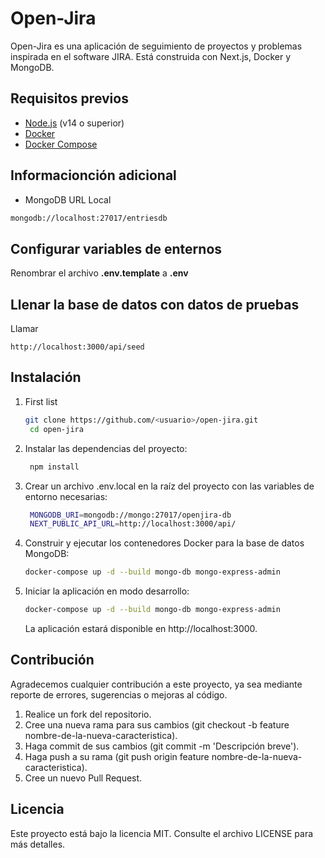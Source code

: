 # Open-Jira

Open-Jira es una aplicación de seguimiento de proyectos y problemas inspirada en el software JIRA. Está construida con Next.js, Docker y MongoDB.

## Requisitos previos

- [Node.js](https://nodejs.org/en/) (v14 o superior)
- [Docker](https://www.docker.com/)
- [Docker Compose](https://docs.docker.com/compose/)

## Informacionción adicional

- MongoDB URL Local

```bash
mongodb://localhost:27017/entriesdb
```

## Configurar variables de enternos

Renombrar el archivo **.env.template** a **.env**

## Llenar la base de datos con datos de pruebas

Llamar

```
http://localhost:3000/api/seed
```

## Instalación

1. First list

   ```bash
   git clone https://github.com/<usuario>/open-jira.git
    cd open-jira
   ```

2. Instalar las dependencias del proyecto:

   ```bash
    npm install
   ```

3. Crear un archivo .env.local en la raíz del proyecto con las variables de entorno necesarias:

   ```bash
    MONGODB_URI=mongodb://mongo:27017/openjira-db
    NEXT_PUBLIC_API_URL=http://localhost:3000/api/
   ```

4. Construir y ejecutar los contenedores Docker para la base de datos MongoDB:

   ```bash
   docker-compose up -d --build mongo-db mongo-express-admin
   ```

5. Iniciar la aplicación en modo desarrollo:

   ```bash
   docker-compose up -d --build mongo-db mongo-express-admin
   ```

   La aplicación estará disponible en http://localhost:3000.

## Contribución

Agradecemos cualquier contribución a este proyecto, ya sea mediante reporte de errores, sugerencias o mejoras al código.

1. Realice un fork del repositorio.
2. Cree una nueva rama para sus cambios (git checkout -b feature nombre-de-la-nueva-caracteristica).
3. Haga commit de sus cambios (git commit -m 'Descripción breve').
4. Haga push a su rama (git push origin feature nombre-de-la-nueva-caracteristica).
5. Cree un nuevo Pull Request.

## Licencia

Este proyecto está bajo la licencia MIT. Consulte el archivo LICENSE para más detalles.
